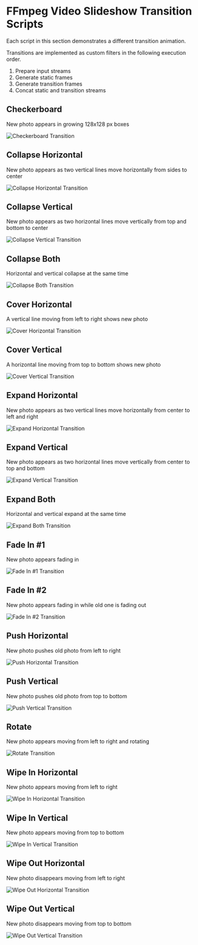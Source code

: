 # FFmpeg Video Slideshow Transition Scripts

Each script in this section demonstrates a different transition animation.

Transitions are implemented as custom filters in the following execution order.

1. Prepare input streams
2. Generate static frames
3. Generate transition frames
4. Concat static and transition streams


## Checkerboard

New photo appears in growing 128x128 px boxes

![Checkerboard Transition](../docs/transition_checkerboard.gif)


## Collapse Horizontal

New photo appears as two vertical lines move horizontally from sides to center

![Collapse Horizontal Transition](../docs/transition_collapse_horizontal.gif)


## Collapse Vertical

New photo appears as two horizontal lines move vertically from top and bottom to center

![Collapse Vertical Transition](../docs/transition_collapse_vertical.gif)


## Collapse Both

Horizontal and vertical collapse at the same time

![Collapse Both Transition](../docs/transition_collapse_both.gif)


## Cover Horizontal

A vertical line moving from left to right shows new photo

![Cover Horizontal Transition](../docs/transition_cover_horizontal.gif)


## Cover Vertical

A horizontal line moving from top to bottom shows new photo

![Cover Vertical Transition](../docs/transition_cover_vertical.gif)


## Expand Horizontal

New photo appears as two vertical lines move horizontally from center to left and right

![Expand Horizontal Transition](../docs/transition_expand_horizontal.gif)


## Expand Vertical

New photo appears as two horizontal lines move vertically from center to top and bottom  

![Expand Vertical Transition](../docs/transition_expand_vertical.gif)


## Expand Both

Horizontal and vertical expand at the same time

![Expand Both Transition](../docs/transition_expand_both.gif)


## Fade In #1

New photo appears fading in

![Fade In #1 Transition](../docs/transition_fade_in_one.gif)


## Fade In #2

New photo appears fading in while old one is fading out

![Fade In #2 Transition](../docs/transition_fade_in_two.gif)


## Push Horizontal

New photo pushes old photo from left to right

![Push Horizontal Transition](../docs/transition_push_horizontal.gif)


## Push Vertical

New photo pushes old photo from top to bottom

![Push Vertical Transition](../docs/transition_push_vertical.gif)


## Rotate

New photo appears moving from left to right and rotating

![Rotate Transition](../docs/transition_rotate.gif)


## Wipe In Horizontal

New photo appears moving from left to right

![Wipe In Horizontal Transition](../docs/transition_wipe_in_horizontal.gif)


## Wipe In Vertical

New photo appears moving from top to bottom

![Wipe In Vertical Transition](../docs/transition_wipe_in_vertical.gif)


## Wipe Out Horizontal

New photo disappears moving from left to right

![Wipe Out Horizontal Transition](../docs/transition_wipe_out_horizontal.gif)


## Wipe Out Vertical

New photo disappears moving from top to bottom

![Wipe Out Vertical Transition](../docs/transition_wipe_out_vertical.gif)
